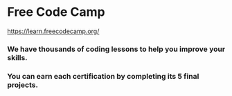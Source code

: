 # Free Code Camp
https://learn.freecodecamp.org/

### We have thousands of coding lessons to help you improve your skills.

### You can earn each certification by completing its 5 final projects.
